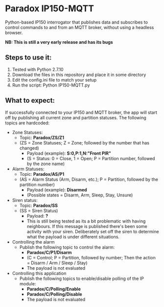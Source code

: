# Paradox IP150-MQTT
Python-based IP150 interrogator that publishes data and subscribes to control commands to and from an MQTT broker, without using a headless browser.

<b>NB: This is still a very early release and has its bugs</b>

## Steps to use it:
1.  Tested with Python 2.7.10
2.  Download the files in this repository and place it in some directory
3.  Edit the config.ini file to match your setup
3.  Run the script: Python IP150-MQTT.py

## What to expect:
If successfully connected to your IP150 and MQTT broker, the app will start off by publishing all current zone and partition statuses. The following topics are hardcoded:
* Zone Statuses:
  * Topic: <b>Paradox/ZS/Z1</b>
  * (ZS = Zone Statuses; Z = Zone; followed by the number that has changed)
    * Payload (example): <b>S:0,P:1,N:"Front PIR"</b>
    * (S = Status: 0 = Close, 1 = Open; P = Partition number, followed by the zone name)
* Alarm Statuses:
  * Topic: <b>Paradox/AS/P1</b>
  * (AS = Alarm Status (Arm, Disarm, etc.); P = Partition, followed by the partition number)
    * Payload (example):  <b>Disarmed</b>
    * (Possible states = Disarm, Arm, Sleep, Stay, Unsure)
* Siren status:
  * Topic: <b>Paradox/SS</b>
  * (SS = Siren Status)
    * Payload: <b>?</b>
    * This is still being tested as its a bit problematic with having neighbours. If this message is published there's been some activity with your siren. Deliberately set off the siren to determine what the payload is under different situations.
* Controlling the alarm
  * Publish the following topic to control the alarm:
    * <b>Paradox/C/P1/Disarm</b>
    * (C = Control; P = Partition, followed by number; Then the action = Disarm / Arm / Sleep / Stay)
    * The payload is not evaluated
* Controlling this application
  * Publish the following topics to enable/disable polling of the IP module:
    * <b>Paradox/C/Polling/Enable</b>
    * <b>Paradox/C/Polling/Disable</b>
    * The payload is not evaluated


